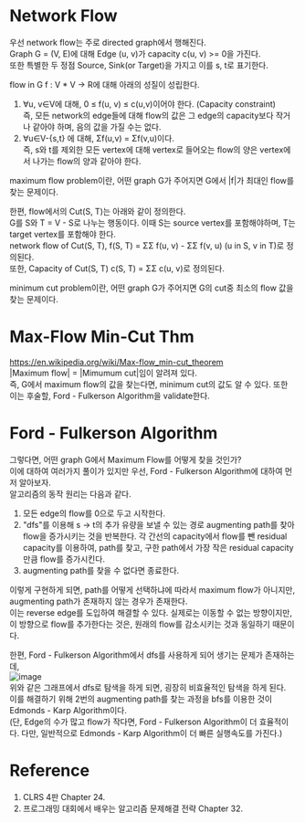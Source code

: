 # Network Flow
우선 network flow는 주로 directed graph에서 행해진다.\
Graph G = (V, E)에 대해 Edge (u, v)가 capacity c(u, v) >= 0을 가진다.\
또한 특별한 두 정점 Source, Sink(or Target)을 가지고 이를 s, t로 표기한다.

flow in G f : V * V -> R에 대해 아래의 성질이 성립한다.
1. ∀u, v∈V에 대해, 0 ≤ f(u, v) ≤ c(u,v)이어야 한다. (Capacity constraint)\
즉, 모든 network의 edge들에 대해 flow의 값은 그 edge의 capacity보다 작거나 같아야 하며, 음의 값을 가질 수는 없다.
2. ∀u∈V-{s,t} 에 대해, Σf(u,v) = Σf(v,u)이다.\
즉, s와 t를 제외한 모든 vertex에 대해 vertex로 들어오는 flow의 양은 vertex에서 나가는 flow의 양과 같아야 한다.

maximum flow problem이란, 어떤 graph G가 주어지면 G에서 |f|가 최대인 flow를 찾는 문제이다.

한편, flow에서의 Cut(S, T)는 아래와 같이 정의한다.\
G를 S와 T = V - S로 나누는 행동이다. 이때 S는 source vertex를 포함해야하며, T는 target vertex를 포함해야 한다.\
network flow of Cut(S, T), f(S, T) = ΣΣ f(u, v) - ΣΣ f(v, u) (u in S, v in T)로 정의된다.\
또한, Capacity of Cut(S, T) c(S, T) = ΣΣ c(u, v)로 정의된다.

minimum cut problem이란, 어떤 graph G가 주어지면 G의 cut중 최소의 flow 값을 찾는 문제이다.

# Max-Flow Min-Cut Thm
https://en.wikipedia.org/wiki/Max-flow_min-cut_theorem \
|Maximum flow| = |Mimumum cut|임이 알려져 있다.\
즉, G에서 maximum flow의 값을 찾는다면, minimum cut의 값도 알 수 있다.
또한 이는 후술할, Ford - Fulkerson Algorithm을 validate한다.

# Ford - Fulkerson Algorithm

그렇다면, 어떤 graph G에서 Maximum Flow를 어떻게 찾을 것인가?\
이에 대하여 여러가지 풀이가 있지만 우선, Ford - Fulkerson Algorithm에 대하여 먼저 알아보자.\
알고리즘의 동작 원리는 다음과 같다.
1. 모든 edge의 flow를 0으로 두고 시작한다.
2. "dfs"를 이용해 s -> t의 추가 유량을 보낼 수 있는 경로 augmenting path를 찾아 flow을 증가시키는 것을 반복한다. 각 간선의 capacity에서 flow를 뺀 residual capacity를 이용하여, path를 찾고, 구한 path에서 가장 작은 residual capacity만큼 flow를 증가시킨다.
3. augmenting path를 찾을 수 없다면 종료한다.

이렇게 구현하게 되면, path를 어떻게 선택하냐에 따라서 maximum flow가 아니지만, augmenting path가 존재하지 않는 경우가 존재한다.\
이는 reverse edge를 도입하여 해결할 수 있다. 실제로는 이동할 수 없는 방향이지만, 이 방향으로 flow를 추가한다는 것은, 원래의 flow를 감소시키는 것과 동일하기 때문이다.

한편, Ford - Fulkerson Algorithm에서 dfs를 사용하게 되어 생기는 문제가 존재하는데,\
![image](https://user-images.githubusercontent.com/94056835/216622750-f8c1a625-57cd-48a1-a643-6b4afff9957a.png) \
위와 같은 그래프에서 dfs로 탐색을 하게 되면, 굉장히 비효율적인 탐색을 하게 된다.\
이를 해결하기 위해 2번의 augmenting path를 찾는 과정을 bfs를 이용한 것이 Edmonds - Karp Algorithm이다.\
(단, Edge의 수가 많고 flow가 작다면, Ford - Fulkerson Algorithm이 더 효율적이다. 다만, 일반적으로 Edmonds - Karp Algorithm이 더 빠른 실행속도를 가진다.)

# Reference
1. CLRS 4판 Chapter 24.
2. 프로그래밍 대회에서 배우는 알고리즘 문제해결 전략 Chapter 32.
